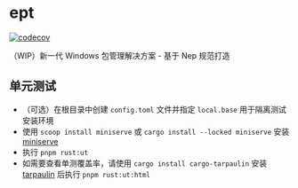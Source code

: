 # ept
[![codecov](https://codecov.io/github/EdgelessPE/ept/graph/badge.svg?token=KF7Z1SSF3Q)](https://codecov.io/github/EdgelessPE/ept)

（WIP）新一代 Windows 包管理解决方案 - 基于 Nep 规范打造

## 单元测试
* （可选）在根目录中创建 `config.toml` 文件并指定 `local.base` 用于隔离测试安装环境
* 使用 `scoop install miniserve` 或 `cargo install --locked miniserve` 安装 [miniserve](https://github.com/svenstaro/miniserve)
* 执行 `pnpm rust:ut`
* 如需要查看单测覆盖率，请使用 `cargo install cargo-tarpaulin` 安装 [tarpaulin](https://github.com/xd009642/tarpaulin) 后执行 `pnpm rust:ut:html`
